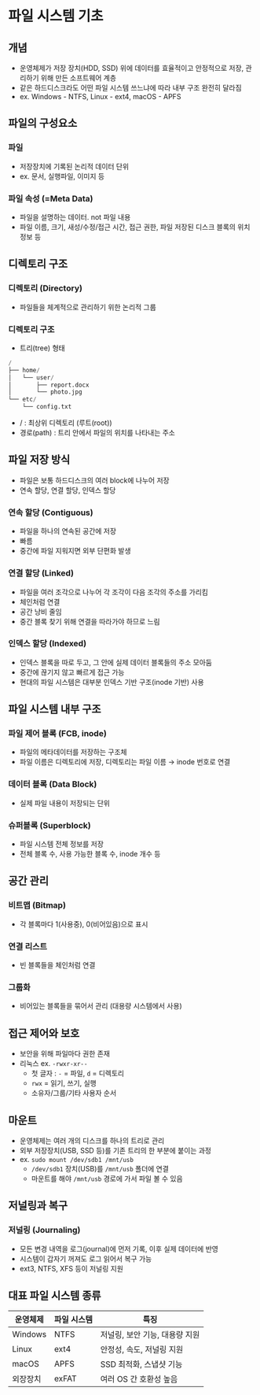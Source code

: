 # 파일 시스템 기초

## 개념

- 운영체제가 저장 장치(HDD, SSD) 위에 데이터를 효율적이고 안정적으로 저장, 관리하기 위해 만든 소프트웨어 계층
- 같은 하드디스크라도 어떤 파일 시스템 쓰느냐에 따라 내부 구조 완전히 달라짐
- ex. Windows - NTFS, Linux - ext4, macOS - APFS

## 파일의 구성요소

### 파일

- 저장장치에 기록된 논리적 데이터 단위
- ex. 문서, 실행파일, 이미지 등

### 파일 속성 (=Meta Data)

- 파일을 설명하는 데이터. not 파일 내용
- 파일 이름, 크기, 새성/수정/접근 시간, 접근 권한, 파일 저장된 디스크 블록의 위치 정보 등

## 디렉토리 구조

### 디렉토리 (Directory)

- 파일들을 체계적으로 관리하기 위한 논리적 그룹

### 디렉토리 구조

- 트리(tree) 형태

```python
/
├── home/
│   └── user/
│       ├── report.docx
│       └── photo.jpg
└── etc/
    └── config.txt
```

- / : 최상위 디렉토리 (루트(root))
- 경로(path) : 트리 안에서 파일의 위치를 나타내는 주소

## 파일 저장 방식

- 파일은 보통 하드디스크의 여러 block에 나누어 저장
- 연속 할당, 연결 할당, 인덱스 할당

### 연속 할당 (Contiguous)

- 파일을 하나의 연속된 공간에 저장
- 빠름
- 중간에 파일 지워지면 외부 단편화 발생

### 연결 할당 (Linked)

- 파일을 여러 조각으로 나누어 각 조각이 다음 조각의 주소를 가리킴
- 체인처럼 연결
- 공간 낭비 줄임
- 중간 블록 찾기 위해 연결을 따라가야 하므로 느림

### 인덱스 할당 (Indexed)

- 인덱스 블록을 따로 두고, 그 안에 실제 데이터 블록들의 주소 모아둠
- 중간에 끊기지 않고 빠르게 접근 가능
- 현대의 파일 시스템은 대부분 인덱스 기반 구조(inode 기반) 사용

## 파일 시스템 내부 구조

### 파일 제어 블록 (FCB, inode)

- 파일의 메타데이터를 저장하는 구조체
- 파일 이름은 디렉토리에 저장, 디렉토리는 파일 이름 → inode 번호로 연결

### 데이터 블록 (Data Block)

- 실제 파일 내용이 저장되는 단위

### 슈퍼블록 (Superblock)

- 파일 시스템 전체 정보를 저장
- 전체 블록 수, 사용 가능한 블록 수, inode 개수 등

## 공간 관리

### 비트맵 (Bitmap)

- 각 블록마다 1(사용중), 0(비어있음)으로 표시

### 연결 리스트

- 빈 블록들을 체인처럼 연결

### 그룹화

- 비어있는 블록들을 묶어서 관리 (대용량 시스템에서 사용)

## 접근 제어와 보호

- 보안을 위해 파일마다 권한 존재
- 리눅스 ex.  `-rwxr-xr--`
    - 첫 글자 : `-` = 파일, `d` = 디렉토리
    - `rwx` = 읽기, 쓰기, 실행
    - 소유자/그룹/기타 사용자 순서

## 마운트

- 운영체제는 여러 개의 디스크를 하나의 트리로 관리
- 외부 저장장치(USB, SSD 등)를 기존 트리의 한 부분에 붙이는 과정
- ex. `sudo mount /dev/sdb1 /mnt/usb`
    - `/dev/sdb1` 장치(USB)를 `/mnt/usb` 폴더에 연결
    - 마운트를 해야 `/mnt/usb` 경로에 가서 파일 볼 수 있음

## 저널링과 복구

### 저널링 (Journaling)

- 모든 변경 내역을 로그(journal)에 먼저 기록, 이후 실제 데이터에 반영
- 시스템이 갑자기 꺼져도 로그 읽어서 복구 가능
- ext3, NTFS, XFS 등이 저널링 지원

## 대표 파일 시스템 종류

| 운영체제 | 파일 시스템 | 특징 |
| --- | --- | --- |
| Windows | NTFS | 저널링, 보안 기능, 대용량 지원 |
| Linux | ext4 | 안정성, 속도, 저널링 지원 |
| macOS | APFS | SSD 최적화, 스냅샷 기능 |
| 외장장치 | exFAT | 여러 OS 간 호환성 높음 |
